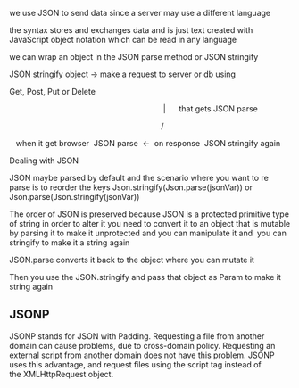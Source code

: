 
we use JSON to send data since a server may use a different language 

the syntax stores and exchanges data and is just text created with JavaScript object notation which can be read in any language 

we can wrap an object in the JSON parse method or JSON stringify  

JSON stringify object -> make a request to server or db using  

Get, Post, Put or Delete 

                                                                      |      that gets JSON parse       

                                                                     \/ 

   when it get browser  JSON parse  <-  on response  JSON stringify again  

Dealing with JSON 

JSON maybe parsed by default and the scenario where you want to re parse is to reorder the keys Json.stringify(Json.parse(jsonVar)) or Json.parse(Json.stringify(jsonVar)) 

The order of JSON is preserved because JSON is a protected primitive type of string in order to alter it you need to convert it to an object that is mutable by parsing it to make it unprotected and you can manipulate it and  you can stringify to make it a string again 

JSON.parse converts it back to the object where you can mutate it 

Then you use the JSON.stringify and pass that object as Param to make it string again



## JSONP
JSONP stands for JSON with Padding. Requesting a file from another domain can cause problems, due to cross-domain policy. Requesting an external script from another domain does not have this problem. JSONP uses this advantage, and request files using the script tag instead of the XMLHttpRequest object.